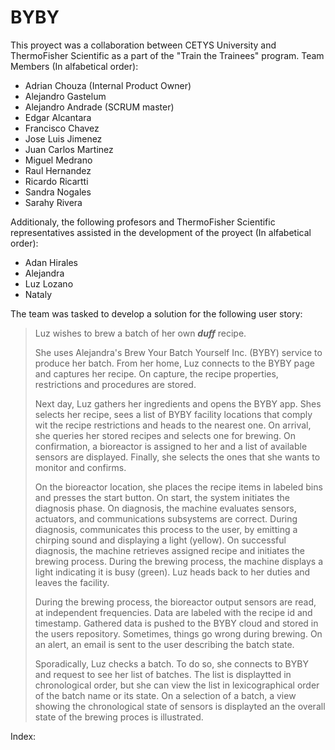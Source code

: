 # BYBY
This proyect was a collaboration between CETYS University and ThermoFisher Scientific as a part of the "Train the Trainees" program. 
Team Members (In alfabetical order):
* Adrian Chouza (Internal Product Owner)
* Alejandro Gastelum
* Alejandro Andrade (SCRUM master)
* Edgar Alcantara
* Francisco Chavez
* Jose Luis Jimenez
* Juan Carlos Martinez
* Miguel Medrano
* Raul Hernandez
* Ricardo Ricartti
* Sandra Nogales
* Sarahy Rivera
  
Additionaly, the following profesors and ThermoFisher Scientific representatives assisted in the development of the proyect (In alfabetical order):
* Adan Hirales
* Alejandra
* Luz Lozano
* Nataly 
  
The team was tasked to develop a solution for the following user story: 
> Luz wishes to brew a batch of her own ***duff*** recipe.
>
> She uses Alejandra's Brew Your Batch Yourself Inc. (BYBY) service to produce her batch. From her home, Luz connects to the BYBY page and captures her recipe. On capture, the recipe properties, restrictions and procedures are stored. 
>
> Next day, Luz gathers her ingredients and opens the BYBY app. Shes selects her recipe, sees a list of BYBY facility locations that comply wit the recipe restrictions and heads to the nearest one. On arrival, she queries her stored recipes and selects one for brewing. On confirmation, a bioreactor is assigned to her and a list of available sensors are displayed. Finally, she selects the ones that she wants to monitor and confirms. 
>
> On the bioreactor location, she places the recipe items in labeled bins and presses the start button. On start, the system initiates the diagnosis phase. On diagnosis, the machine evaluates sensors, actuators, and communications subsystems are correct. During diagnosis, communicates this process to the user, by emitting a chirping sound and displaying a light (yellow). On successful diagnosis, the machine retrieves assigned recipe and initiates the brewing process. During the brewing process, the machine displays a light indicating it is busy (green). Luz heads back to her duties and leaves the facility.
> 
> During the brewing process, the bioreactor output sensors are read, at independent frequencies. Data are labeled with the recipe id and timestamp. Gathered data is pushed to the BYBY cloud and stored in the users repository. Sometimes, things go wrong during brewing. On an alert, an email is sent to the user describing the batch state.
> 
> Sporadically, Luz checks a batch. To do so, she connects to BYBY and request to see her list of batches. The list is displaytted in chronological order, but she can view the list in lexicographical order of the batch name or its state. On a selection of a batch, a view showing the chronological state of sensors is displayted an the overall state of the brewing proces is illustrated.

Index: